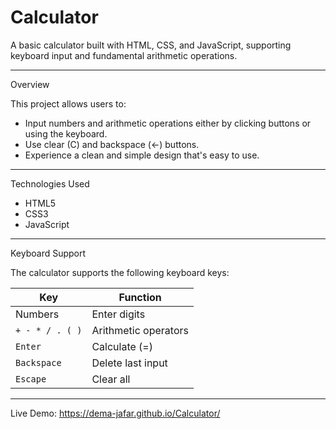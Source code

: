 # Calculator

A basic calculator built with HTML, CSS, and JavaScript, supporting keyboard input and fundamental arithmetic operations.

---

Overview

This project allows users to:

- Input numbers and arithmetic operations either by clicking buttons or using the keyboard.
- Use clear (C) and backspace (←) buttons.
- Experience a clean and simple design that's easy to use.

---

Technologies Used

- HTML5  
- CSS3  
- JavaScript  

---

Keyboard Support

The calculator supports the following keyboard keys:

| Key              | Function            |
|------------------|---------------------|
| Numbers          | Enter digits        |
| `+ - * / . ( )`  | Arithmetic operators|
| `Enter`          | Calculate (=)       |
| `Backspace`      | Delete last input   |
| `Escape`         | Clear all           |

---

Live Demo:
https://dema-jafar.github.io/Calculator/
